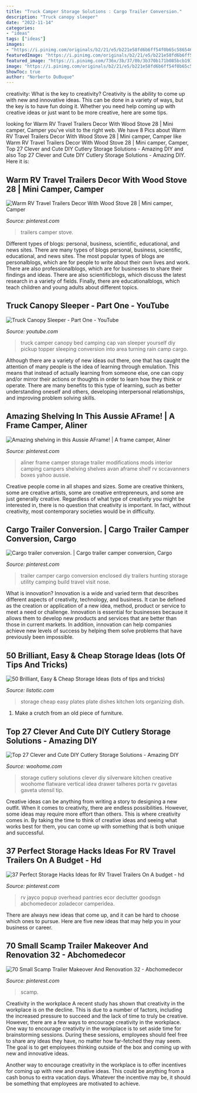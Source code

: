 ```yaml
---
title: "Truck Camper Storage Solutions : Cargo Trailer Conversion."
description: "Truck canopy sleeper"
date: "2022-11-14"
categories:
- "ideas"
tags: ["ideas"]
images:
- "https://i.pinimg.com/originals/b2/21/e5/b221e58fd6b6ff54f0b65c5865460e19.jpg"
featuredImage: "https://i.pinimg.com/originals/b2/21/e5/b221e58fd6b6ff54f0b65c5865460e19.jpg"
featured_image: "https://i.pinimg.com/736x/3b/37/0b/3b370b171b085bcb191b9e7f16ddb0de--camping-life-rv-camping.jpg"
image: "https://i.pinimg.com/originals/b2/21/e5/b221e58fd6b6ff54f0b65c5865460e19.jpg"
ShowToc: true
author: "Norberto DuBuque"
---
```



creativity: What is the key to creativity?
Creativity is the ability to come up with new and innovative ideas. This can be done in a variety of ways, but the key is to have fun doing it. Whether you need help coming up with creative ideas or just want to be more creative, here are some tips.

	

		
looking for Warm RV Travel Trailers Decor With Wood Stove 28 | Mini camper, Camper you've visit to the right web. We have 8 Pics about Warm RV Travel Trailers Decor With Wood Stove 28 | Mini camper, Camper like Warm RV Travel Trailers Decor With Wood Stove 28 | Mini camper, Camper, Top 27 Clever and Cute DIY Cutlery Storage Solutions - Amazing DIY and also Top 27 Clever and Cute DIY Cutlery Storage Solutions - Amazing DIY. Here it is:
		
    
## Warm RV Travel Trailers Decor With Wood Stove 28 | Mini Camper, Camper

<img loading=lazy src="https://i.pinimg.com/originals/b2/21/e5/b221e58fd6b6ff54f0b65c5865460e19.jpg" onerror="this.onerror=null;this.src='https://tse1.mm.bing.net/th?id=OIP.Mw20pLnX8sU7hvUwWGis9wHaLE&amp;pid=15.1';" alt="Warm RV Travel Trailers Decor With Wood Stove 28 | Mini camper, Camper">

_Source: pinterest.com_

>trailers camper stove. 

	

Different types of blogs: personal, business, scientific, educational, and news sites.
There are many types of blogs personal, business, scientific, educational, and news sites. The most popular types of blogs are personalblogs, which are for people to write about their own lives and work. There are also professionalblogs, which are for businesses to share their findings and ideas. There are also scientificblogs, which discuss the latest research in a variety of fields. Finally, there are educationalblogs, which teach children and young adults about different topics.

    
## Truck Canopy Sleeper - Part One - YouTube

<img loading=lazy src="https://i.ytimg.com/vi/dusjvjI6eVk/maxresdefault.jpg" onerror="this.onerror=null;this.src='https://tse1.mm.bing.net/th?id=OIP.nZAbIkPX9ixFHFaVwye08gHaEK&amp;pid=15.1';" alt="Truck Canopy Sleeper - Part One - YouTube">

_Source: youtube.com_

>truck camper canopy bed camping cap van sleeper yourself diy pickup topper sleeping conversion into area turning rain camp cargo. 

	

Although there are a variety of new ideas out there, one that has caught the attention of many people is the idea of learning through emulation. This means that instead of actually learning from someone else, one can copy and/or mirror their actions or thoughts in order to learn how they think or operate. There are many benefits to this type of learning, such as better understanding oneself and others, developing interpersonal relationships, and improving problem solving skills.

    
## Amazing Shelving In This Aussie AFrame! | A Frame Camper, Aliner

<img loading=lazy src="https://i.pinimg.com/736x/3b/37/0b/3b370b171b085bcb191b9e7f16ddb0de--camping-life-rv-camping.jpg" onerror="this.onerror=null;this.src='https://tse1.mm.bing.net/th?id=OIP.ru5MJ-35-UEan2IkRMFayAHaFA&amp;pid=15.1';" alt="Amazing shelving in this Aussie AFrame! | A frame camper, Aliner">

_Source: pinterest.com_

>aliner frame camper storage trailer modifications mods interior camping campers shelving shelves avan aframe shelf rv sccavanners boxes yahoo aussie. 

	

Creative people come in all shapes and sizes. Some are creative thinkers, some are creative artists, some are creative entrepreneurs, and some are just generally creative. Regardless of what type of creativity you might be interested in, there is no question that creativity is important. In fact, without creativity, most contemporary societies would be in difficulty.

    
## Cargo Trailer Conversion. | Cargo Trailer Camper Conversion, Cargo

<img loading=lazy src="https://i.pinimg.com/736x/e2/c5/7e/e2c57e08b789f843d4100ec95e63239b.jpg" onerror="this.onerror=null;this.src='https://tse2.mm.bing.net/th?id=OIP.7rpXbPfJ5i7O6V4oFSYJDAHaJ3&amp;pid=15.1';" alt="Cargo trailer conversion. | Cargo trailer camper conversion, Cargo">

_Source: pinterest.com_

>trailer camper cargo conversion enclosed diy trailers hunting storage utility camping build travel visit nose. 

	

What is innovation?
Innovation is a wide and varied term that describes different aspects of creativity, technology, and business. It can be defined as the creation or application of a new idea, method, product or service to meet a need or challenge. Innovation is essential for businesses because it allows them to develop new products and services that are better than those in current markets. In addition, innovation can help companies achieve new levels of success by helping them solve problems that have previously been impossible.

    
## 50 Brilliant, Easy &amp; Cheap Storage Ideas (lots Of Tips And Tricks)

<img loading=lazy src="http://www.listotic.com/wp-content/uploads/2013/10/50-Genius-Storage-Ideas-all-very-cheap-and-easy-Great-for-organizing-and-small-houses-dinner.jpg" onerror="this.onerror=null;this.src='https://tse4.mm.bing.net/th?id=OIP.aEw2R8zVZhbXGOwx3Q92vwHaHL&amp;pid=15.1';" alt="50 Brilliant, Easy &amp; Cheap Storage Ideas (lots of tips and tricks)">

_Source: listotic.com_

>storage cheap easy plates plate dishes kitchen lots organizing dish. 

	

1. Make a crutch from an old piece of furniture.

    
## Top 27 Clever And Cute DIY Cutlery Storage Solutions - Amazing DIY

<img loading=lazy src="http://www.woohome.com/wp-content/uploads/2015/04/cutlery-storage-ideas-woohome-9.jpg" onerror="this.onerror=null;this.src='https://tse1.mm.bing.net/th?id=OIP.B4U2sAq1jOyD8xnvn5PEbwHaJy&amp;pid=15.1';" alt="Top 27 Clever and Cute DIY Cutlery Storage Solutions - Amazing DIY">

_Source: woohome.com_

>storage cutlery solutions clever diy silverware kitchen creative woohome flatware vertical idea drawer talheres porta rv gavetas gaveta utensil tip. 

	

Creative ideas can be anything from writing a story to designing a new outfit. When it comes to creativity, there are endless possibilities. However, some ideas may require more effort than others. This is where creativity comes in. By taking the time to think of creative ideas and seeing what works best for them, you can come up with something that is both unique and successful.

    
## 37 Perfect Storage Hacks Ideas For RV Travel Trailers On A Budget - Hd

<img loading=lazy src="https://i.pinimg.com/736x/36/f3/de/36f3de255e3c73306ea6f46f6351eb38.jpg" onerror="this.onerror=null;this.src='https://tse4.mm.bing.net/th?id=OIP.L3MLy-6G0eOJCk8eFAmTtAHaE7&amp;pid=15.1';" alt="37 Perfect Storage Hacks Ideas for RV Travel Trailers On A budget - hd">

_Source: pinterest.com_

>rv jayco popup overhead pantries ecor declutter goodsgn abchomedecor zoladecor camperidea. 

	

There are always new ideas that come up, and it can be hard to choose which ones to pursue. Here are five new ideas that may help you in your business or career.

    
## 70 Small Scamp Trailer Makeover And Renovation 32 - Abchomedecor

<img loading=lazy src="https://i.pinimg.com/736x/ed/69/46/ed6946e71e517195677a2bb4201e9e7b.jpg" onerror="this.onerror=null;this.src='https://tse2.mm.bing.net/th?id=OIP.-NVDVznRjH96M7Mzm244awHaLh&amp;pid=15.1';" alt="70 Small Scamp Trailer Makeover And Renovation 32 - Abchomedecor">

_Source: pinterest.com_

>scamp. 

	

Creativity in the workplace
A recent study has shown that creativity in the workplace is on the decline. This is due to a number of factors, including the increased pressure to succeed and the lack of time to truly be creative. However, there are a few ways to encourage creativity in the workplace.
One way to encourage creativity in the workplace is to set aside time for brainstorming sessions. During these sessions, employees should feel free to share any ideas they have, no matter how far-fetched they may seem. The goal is to get employees thinking outside of the box and coming up with new and innovative ideas.

Another way to encourage creativity in the workplace is to offer incentives for coming up with new and creative ideas. This could be anything from a cash bonus to extra vacation days. Whatever the incentive may be, it should be something that employees are motivated to achieve.

